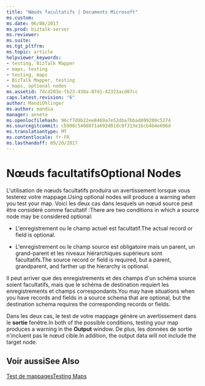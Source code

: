 ```yaml
---
title: "Nœuds facultatifs | Documents Microsoft"
ms.custom: 
ms.date: 06/08/2017
ms.prod: biztalk-server
ms.reviewer: 
ms.suite: 
ms.tgt_pltfrm: 
ms.topic: article
helpviewer_keywords:
- testing, BizTalk Mapper
- maps, testing
- testing, maps
- BizTalk Mapper, testing
- maps, optional nodes
ms.assetid: 7dcd203e-fb23-438a-87d1-42323acd87cc
caps.latest.revision: "6"
author: MandiOhlinger
ms.author: mandia
manager: anneta
ms.openlocfilehash: 96cf7d8b22ee8469a7e52dba7bbad899209c5274
ms.sourcegitcommit: cb908c540d8f1a692d01dc8f313e16cb4b4e696d
ms.translationtype: MT
ms.contentlocale: fr-FR
ms.lasthandoff: 09/20/2017
---
```

# <a name="optional-nodes"></a><span data-ttu-id="087d4-102">Nœuds facultatifs</span><span class="sxs-lookup"><span data-stu-id="087d4-102">Optional Nodes</span></span>
<span data-ttu-id="087d4-103">L'utilisation de nœuds facultatifs produira un avertissement lorsque vous testerez votre mappage.</span><span class="sxs-lookup"><span data-stu-id="087d4-103">Using optional nodes will produce a warning when you test your map.</span></span> <span data-ttu-id="087d4-104">Voici les deux cas dans lesquels un nœud source peut être considéré comme facultatif :</span><span class="sxs-lookup"><span data-stu-id="087d4-104">There are two conditions in which a source node may be considered optional:</span></span>  
  
-   <span data-ttu-id="087d4-105">L'enregistrement ou le champ actuel est facultatif.</span><span class="sxs-lookup"><span data-stu-id="087d4-105">The actual record or field is optional.</span></span>  
  
-   <span data-ttu-id="087d4-106">L'enregistrement ou le champ source est obligatoire mais un parent, un grand-parent et les niveaux hiérarchiques supérieurs sont facultatifs.</span><span class="sxs-lookup"><span data-stu-id="087d4-106">The source record or field is required, but a parent, grandparent, and farther up the hierarchy is optional.</span></span>  
  
 <span data-ttu-id="087d4-107">Il peut arriver que des enregistrements et des champs d'un schéma source soient facultatifs, mais que le schéma de destination requiert les enregistrements et champs correspondants.</span><span class="sxs-lookup"><span data-stu-id="087d4-107">You may have situations when you have records and fields in a source schema that are optional, but the destination schema requires the corresponding records or fields.</span></span>  
  
 <span data-ttu-id="087d4-108">Dans les deux cas, le test de votre mappage génère un avertissement dans le **sortie** fenêtre.</span><span class="sxs-lookup"><span data-stu-id="087d4-108">In both of the possible conditions, testing your map produces a warning in the **Output** window.</span></span> <span data-ttu-id="087d4-109">De plus, les données de sortie n'incluent pas le nœud cible.</span><span class="sxs-lookup"><span data-stu-id="087d4-109">In addition, the output data will not include the target node.</span></span>  
  
## <a name="see-also"></a><span data-ttu-id="087d4-110">Voir aussi</span><span class="sxs-lookup"><span data-stu-id="087d4-110">See Also</span></span>  
 [<span data-ttu-id="087d4-111">Test de mappages</span><span class="sxs-lookup"><span data-stu-id="087d4-111">Testing Maps</span></span>](../core/testing-maps.md)